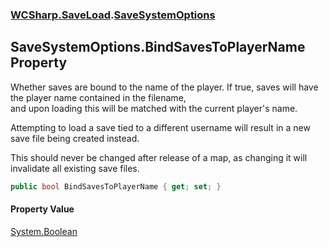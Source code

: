 ### [WCSharp.SaveLoad](WCSharp.SaveLoad.md 'WCSharp.SaveLoad').[SaveSystemOptions](WCSharp.SaveLoad.SaveSystemOptions.md 'WCSharp.SaveLoad.SaveSystemOptions')

## SaveSystemOptions.BindSavesToPlayerName Property

Whether saves are bound to the name of the player. If true, saves will have the player name contained in the filename,  
and upon loading this will be matched with the current player's name.  
  
Attempting to load a save tied to a different username will result in a new save file being created instead.  
  
This should never be changed after release of a map, as changing it will invalidate all existing save files.

```csharp
public bool BindSavesToPlayerName { get; set; }
```

#### Property Value
[System.Boolean](https://docs.microsoft.com/en-us/dotnet/api/System.Boolean 'System.Boolean')